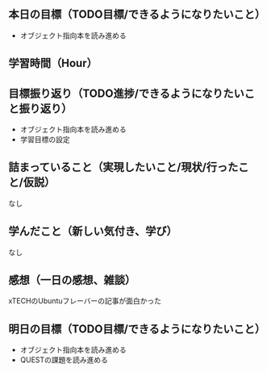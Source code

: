 ## 本日の目標（TODO目標/できるようになりたいこと）
- オブジェクト指向本を読み進める
## 学習時間（Hour）

## 目標振り返り（TODO進捗/できるようになりたいこと振り返り）
- オブジェクト指向本を読み進める
- 学習目標の設定
## 詰まっていること（実現したいこと/現状/行ったこと/仮説）
なし
## 学んだこと（新しい気付き、学び）
なし
## 感想（一日の感想、雑談）
xTECHのUbuntuフレーバーの記事が面白かった
## 明日の目標（TODO目標/できるようになりたいこと）
- オブジェクト指向本を読み進める
- QUESTの課題を読み進める
